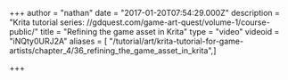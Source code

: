 +++
author = "nathan"
date = "2017-01-20T07:54:29.000Z"
description = "Krita tutorial series: //gdquest.com/game-art-quest/volume-1/course-public/"
title = "Refining the game asset in Krita"
type = "video"
videoid = "iNQty0URJ2A"
aliases = [ "/tutorial/art/krita-tutorial-for-game-artists/chapter_4/36_refining_the_game_asset_in_krita",]

+++